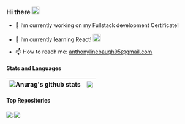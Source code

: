 ### Hi there <img src="https://raw.githubusercontent.com/nixin72/nixin72/master/wave.gif" alt="React" width="20"/>

- 🔭 I’m currently working on my Fullstack development Certificate!

- 🌱 I’m currently learning React! <img src="https://media3.giphy.com/media/RJzm826vu7WbJvBtxX/giphy.gif?cid=790b761123f9b010427f9272bae5a404936cac21e34b4fd8&rid=giphy.gif&ct=s" alt="React" width="20"/>

- 📫 How to reach me: anthonylinebaugh95@gmail.com
<!--
**ajlineb/ajlineb** is a ✨ _special_ ✨ repository because its `README.md` (this file) appears on your GitHub profile.

Here are some ideas to get you started:

- 🔭 I’m currently working on ...
- 🌱 I’m currently learning ...
- 👯 I’m looking to collaborate on ...
- 🤔 I’m looking for help with ...
- 💬 Ask me about ...
- 📫 How to reach me: ...
- 😄 Pronouns: ...
- ⚡ Fun fact: ...
-->

#### Stats and Languages

| <img align="center" src="https://github-readme-stats.vercel.app/api?username=ajlineb&show_icons=true&include_all_commits=true&theme=midnight-purple&hide_border=true" alt="Anurag's github stats" /> | <a href="https://github.com/ajlineb/github-readme-stats"><img align="center" src="https://github-readme-stats.vercel.app/api/top-langs/?username=ajlineb&layout=compact&theme=midnight-purple&hide_border=true" /></a>  |
| ------------- | ------------- |

#### Top Repositories

<a href="https://github.com/ajlineb/Narrative_Treasures">
  <img align="center" src="https://github-readme-stats.vercel.app/api/pin/?username=ajlineb&repo=Narrative_Treasures&theme=midnight-purple&hide_border=true" />
</a>
<a href="https://github.com/ajlineb/Astromical-Guidance-Application">
  <img align="center" src="https://github-readme-stats.vercel.app/api/pin/?username=ajlineb&repo=Astromical-Guidance-Application&theme=midnight-purple&hide_border=true" />
</a>
